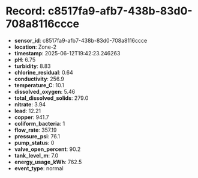 # Record: c8517fa9-afb7-438b-83d0-708a8116ccce

- **sensor_id**: c8517fa9-afb7-438b-83d0-708a8116ccce
- **location**: Zone-2
- **timestamp**: 2025-06-12T19:42:23.246263
- **pH**: 6.75
- **turbidity**: 8.83
- **chlorine_residual**: 0.64
- **conductivity**: 256.9
- **temperature_C**: 10.1
- **dissolved_oxygen**: 5.46
- **total_dissolved_solids**: 279.0
- **nitrate**: 3.94
- **lead**: 12.21
- **copper**: 941.7
- **coliform_bacteria**: 1
- **flow_rate**: 357.19
- **pressure_psi**: 76.1
- **pump_status**: 0
- **valve_open_percent**: 90.2
- **tank_level_m**: 7.0
- **energy_usage_kWh**: 762.5
- **event_type**: normal